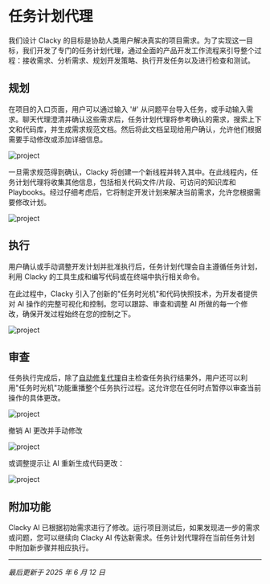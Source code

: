 # 任务计划代理

我们设计 Clacky 的目标是协助人类用户解决真实的项目需求。为了实现这一目标，我们开发了专门的任务计划代理，通过全面的产品开发工作流程来引导整个过程：接收需求、分析需求、规划开发策略、执行开发任务以及进行检查和测试。

## 规划

在项目的入口页面，用户可以通过输入 '#' 从问题平台导入任务，或手动输入需求。聊天代理澄清并确认这些需求后，任务计划代理将参考确认的需求，搜索上下文和代码库，并生成需求规范文档。然后将此文档呈现给用户确认，允许他们根据需要手动修改或添加详细信息。

![project](https://assetscdn.clacky.ai/docs/specification.png)

一旦需求规范得到确认，Clacky 将创建一个新线程并转入其中。在此线程内，任务计划代理将收集其他信息，包括相关代码文件/片段、可访问的知识库和 Playbooks。经过仔细考虑后，它将制定开发计划来解决当前需求，允许您根据需要修改计划。

![project](https://docs.clacky.ai/_next/image?url=%2F_next%2Fstatic%2Fmedia%2Ftaskplan.3de8c533.png&w=3840&q=75)

## 执行

用户确认或手动调整开发计划并批准执行后，任务计划代理会自主遵循任务计划，利用 Clacky 的工具生成和编写代码或在终端中执行相关命令。

在此过程中，Clacky 引入了创新的"任务时光机"和代码快照技术，为开发者提供对 AI 操作的完整可视化和控制。您可以跟踪、审查和调整 AI 所做的每一个修改，确保开发过程始终在您的控制之下。

![project](https://docs.clacky.ai/_next/image?url=%2F_next%2Fstatic%2Fmedia%2Fworkfollow.99f08781.png&w=3840&q=75)

## 审查

任务执行完成后，除了[自动修复代理](https://docs.clacky.ai/clacky-auto-fix-agent)自主检查任务执行结果外，用户还可以利用"任务时光机"功能重播整个任务执行过程。这允许您在任何时点暂停以审查当前操作的具体更改。

![project](https://docs.clacky.ai/_next/image?url=%2F_next%2Fstatic%2Fmedia%2Fplayback.1028c7cf.png&w=3840&q=75)

撤销 AI 更改并手动修改

![project](https://docs.clacky.ai/_next/image?url=%2F_next%2Fstatic%2Fmedia%2Frevert.760e8412.png&w=1920&q=75)

或调整提示让 AI 重新生成代码更改：

![project](https://docs.clacky.ai/_next/image?url=%2F_next%2Fstatic%2Fmedia%2Freprompt.64916052.png&w=1920&q=75)

## 附加功能

Clacky AI 已根据初始需求进行了修改。运行项目测试后，如果发现进一步的需求或问题，您可以继续向 Clacky AI 传达新需求。任务计划代理将在当前任务计划中附加新步骤并相应执行。

---

_最后更新于 2025 年 6 月 12 日_
